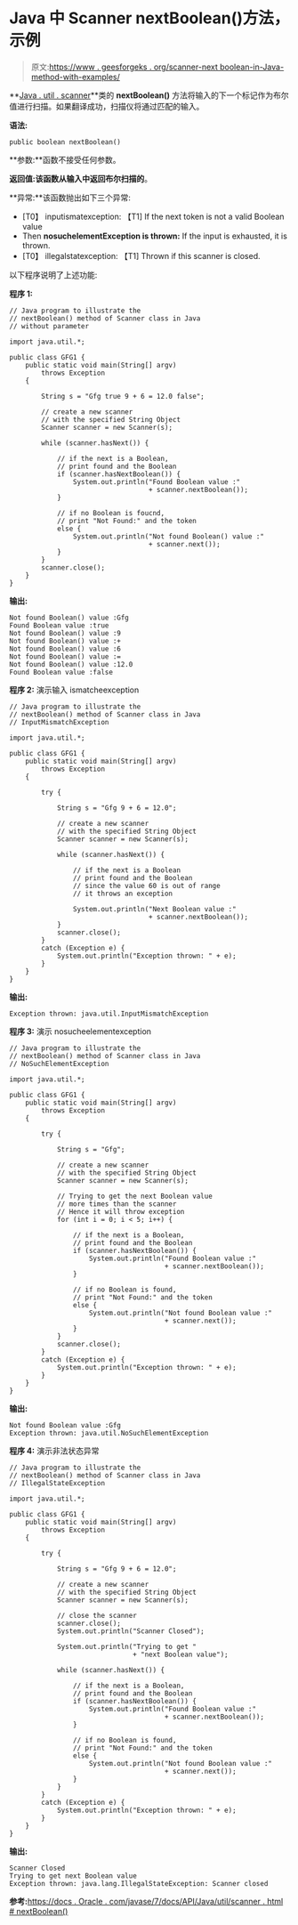 # Java 中 Scanner nextBoolean()方法，示例

> 原文:[https://www . geesforgeks . org/scanner-next boolean-in-Java-method-with-examples/](https://www.geeksforgeeks.org/scanner-nextboolean-method-in-java-with-examples/)

**[Java . util . scanner](https://www.geeksforgeeks.org/scanner-class-in-java/)**类的 **nextBoolean()** 方法将输入的下一个标记作为布尔值进行扫描。如果翻译成功，扫描仪将通过匹配的输入。

**语法:**

```
public boolean nextBoolean()
```

**参数:**函数不接受任何参数。

**返回值:**该函数从输入中返回**布尔扫描的**。

**异常:**该函数抛出如下三个异常:

*   [T0】 inputismatexception: 【T1] If the next token is not a valid Boolean value
*   Then **nosuchelementException is thrown:** If the input is exhausted, it is thrown.
*   [T0】 illegalstatexception: 【T1] Thrown if this scanner is closed.

以下程序说明了上述功能:

**程序 1:**

```
// Java program to illustrate the
// nextBoolean() method of Scanner class in Java
// without parameter

import java.util.*;

public class GFG1 {
    public static void main(String[] argv)
        throws Exception
    {

        String s = "Gfg true 9 + 6 = 12.0 false";

        // create a new scanner
        // with the specified String Object
        Scanner scanner = new Scanner(s);

        while (scanner.hasNext()) {

            // if the next is a Boolean,
            // print found and the Boolean
            if (scanner.hasNextBoolean()) {
                System.out.println("Found Boolean value :"
                                   + scanner.nextBoolean());
            }

            // if no Boolean is foucnd,
            // print "Not Found:" and the token
            else {
                System.out.println("Not found Boolean() value :"
                                   + scanner.next());
            }
        }
        scanner.close();
    }
}
```

**输出:**

```
Not found Boolean() value :Gfg
Found Boolean value :true
Not found Boolean() value :9
Not found Boolean() value :+
Not found Boolean() value :6
Not found Boolean() value :=
Not found Boolean() value :12.0
Found Boolean value :false

```

**程序 2:** 演示输入 ismatcheexception

```
// Java program to illustrate the
// nextBoolean() method of Scanner class in Java
// InputMismatchException

import java.util.*;

public class GFG1 {
    public static void main(String[] argv)
        throws Exception
    {

        try {

            String s = "Gfg 9 + 6 = 12.0";

            // create a new scanner
            // with the specified String Object
            Scanner scanner = new Scanner(s);

            while (scanner.hasNext()) {

                // if the next is a Boolean
                // print found and the Boolean
                // since the value 60 is out of range
                // it throws an exception

                System.out.println("Next Boolean value :"
                                   + scanner.nextBoolean());
            }
            scanner.close();
        }
        catch (Exception e) {
            System.out.println("Exception thrown: " + e);
        }
    }
}
```

**输出:**

```
Exception thrown: java.util.InputMismatchException

```

**程序 3:** 演示 nosucheelementexception

```
// Java program to illustrate the
// nextBoolean() method of Scanner class in Java
// NoSuchElementException

import java.util.*;

public class GFG1 {
    public static void main(String[] argv)
        throws Exception
    {

        try {

            String s = "Gfg";

            // create a new scanner
            // with the specified String Object
            Scanner scanner = new Scanner(s);

            // Trying to get the next Boolean value
            // more times than the scanner
            // Hence it will throw exception
            for (int i = 0; i < 5; i++) {

                // if the next is a Boolean,
                // print found and the Boolean
                if (scanner.hasNextBoolean()) {
                    System.out.println("Found Boolean value :"
                                       + scanner.nextBoolean());
                }

                // if no Boolean is found,
                // print "Not Found:" and the token
                else {
                    System.out.println("Not found Boolean value :"
                                       + scanner.next());
                }
            }
            scanner.close();
        }
        catch (Exception e) {
            System.out.println("Exception thrown: " + e);
        }
    }
}
```

**输出:**

```
Not found Boolean value :Gfg
Exception thrown: java.util.NoSuchElementException

```

**程序 4:** 演示非法状态异常

```
// Java program to illustrate the
// nextBoolean() method of Scanner class in Java
// IllegalStateException

import java.util.*;

public class GFG1 {
    public static void main(String[] argv)
        throws Exception
    {

        try {

            String s = "Gfg 9 + 6 = 12.0";

            // create a new scanner
            // with the specified String Object
            Scanner scanner = new Scanner(s);

            // close the scanner
            scanner.close();
            System.out.println("Scanner Closed");

            System.out.println("Trying to get "
                               + "next Boolean value");

            while (scanner.hasNext()) {

                // if the next is a Boolean,
                // print found and the Boolean
                if (scanner.hasNextBoolean()) {
                    System.out.println("Found Boolean value :"
                                       + scanner.nextBoolean());
                }

                // if no Boolean is found,
                // print "Not Found:" and the token
                else {
                    System.out.println("Not found Boolean value :"
                                       + scanner.next());
                }
            }
        }
        catch (Exception e) {
            System.out.println("Exception thrown: " + e);
        }
    }
}
```

**输出:**

```
Scanner Closed
Trying to get next Boolean value
Exception thrown: java.lang.IllegalStateException: Scanner closed

```

**参考:**[https://docs . Oracle . com/javase/7/docs/API/Java/util/scanner . html # nextBoolean()](https://docs.oracle.com/javase/7/docs/api/java/util/Scanner.html#nextBoolean())